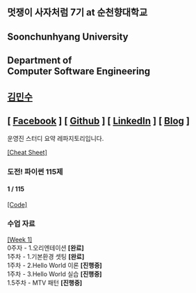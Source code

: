 ## 멋쟁이 사자처럼 7기 at 순천향대학교

## Soonchunhyang University
Department of<br/> Computer Software Engineering
------------------------------------------

##  [김민수](https://github.com/alstn2468)
## [ [Facebook](https://www.facebook.com/profile.php?id=100003769223078) ] [ [Github](https://github.com/alstn2468) ] [ [LinkedIn](https://www.linkedin.com/in/minsu-kim-336289160/) ] [ [Blog](https://alstn2468.github.io/) ]<br/>

운영진 스터디 요약 레파지토리입니다.<br/>

[[Cheat Sheet]](https://github.com/LikeLionSCH/LikeLion_Study_Summary/Summary/Cheat_Sheet.md)

### 도전! 파이썬 115제
#### 1 / 115
[[Code]](https://github.com/LikeLionSCH/LikeLion_Study_Summary/Python_Challenge_115)

### 수업 자료
[[Week 1]](https://github.com/LikeLionSCH/LikeLion_Study_Summary/Summary/Week_1.md)<br/>
0주자 - 1.오리엔테이션 **[완료]**<br/>
1주차 - 1.기본환경 셋팅 **[완료]**<br/>
1주차 - 2.Hello World 이론 **[진행중]**<br/>
1주차 - 3.Hello World 실습 **[진행중]**<br/>
1.5주차 - MTV 패턴 **[진행중]**<br/>
